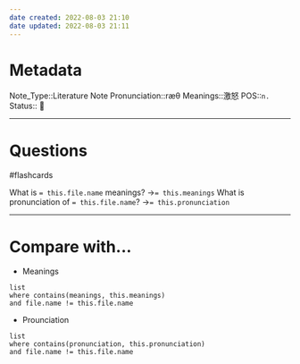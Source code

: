 ```yaml
---
date created: 2022-08-03 21:10
date updated: 2022-08-03 21:11
---
```


# Metadata

Note_Type::Literature Note
Pronunciation::ræθ
Meanings::激怒
POS::`n.`
Status:: 👶

---

# Questions

#flashcards

What is `= this.file.name` meanings? ->`= this.meanings` <!--SR:!2022-08-25,17,290-->
What is pronunciation of `= this.file.name`? ->`= this.pronunciation` <!--SR:!2022-09-21,35,270-->

---

# Compare with...

- Meanings

```dataview
list
where contains(meanings, this.meanings)
and file.name != this.file.name
```

- Prounciation

```dataview
list
where contains(pronunciation, this.pronunciation)
and file.name != this.file.name
```
